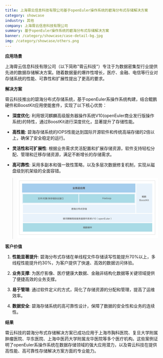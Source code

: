 ```yaml
---
title: 上海霄云信息科技有限公司基于openEuler操作系统的碧海分布式存储解决方案
category: showcase
industry: 其他
company: 上海霄云信息科技有限公司
summary: 基于openEuler操作系统的碧海分布式存储解决方案
banner: /category/showcase/case-detail-bg.jpg
img: /category/showcase/others.png
---
```




**应用场景**

上海霄云信息科技有限公司（以下简称"霄云科技"）专注于为数据密集型行业提供先进的数据存储解决方案。随着数据量的爆炸性增长，医疗、金融、电信等行业对存储系统的性能、可靠性和扩展性提出了更高的要求。

**解决方案**

霄云科技推出的碧海分布式存储系统，基于openEuler系操作系统构建，结合鲲鹏硬件和BoostKit应用使能套件，实现了以下核心优势：

-   **深度优化**:
    利用银河麒麟高级服务器操作系统V10(openEuler商业发行版操作系统)的特性，通过BoostKit进行深度优化，显著提升了存储性能。

-   **高性能**:
    碧海存储系统的IOPS性能达到国际开源软件和传统高端存储的2倍以上，确保了安全稳定的运行。

-   **灵活性和可扩展性**:
    根据业务需求灵活配置和扩展存储资源，软件支持轻松分配、管理和迁移存储资源，满足不断增长的存储需求。

-   **高可靠性**:
    采用多副本和强一致性策略，以及多层次数据修复机制，实现从磁盘级到机架级的全面容错。

> ![](./media/image1.png)

**客户价值**

1.  **性能显著提升**:
    碧海分布式存储在单线程文件存储读写性能提升70%以上，多线程性能提升约30%，为客户提供了快速、高效的数据访问体验。

2.  **业务支撑**:
    为医疗影像、医疗健康大数据、金融非结构化数据等关键领域提供了便捷高效的业务支撑。

3.  **易于管理**:
    通过软件定义的方式，简化了存储资源的分配和管理，提高了运维效率。

4.  **数据安全**:
    碧海存储系统的高可靠性设计，保障了数据的安全性和业务的连续性。

**结果**

霄云科技的碧海分布式存储解决方案已成功应用于上海市胸科医院、复旦大学附属肿瘤医院、华东医院、上海中医药大学附属龙华医院等多个医疗机构。这些案例证明了openEuler系操作系统在数据存储领域的强大应用潜力，以及霄云科技在提供高性能、高可靠性存储解决方案方面的专业能力。
